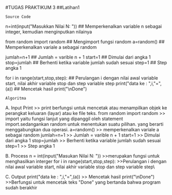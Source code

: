 #TUGAS PRAKTIKUM 3
##Latihan1

    Source Code

n=int(input("Masukkan Nilai N: "))          ## Memperkenalkan variable n sebagai integer, kemudian menginputkan nilainya

from random import random                   ## Mengimport fungsi random
a=random()                                  ## Memperkenalkan variale a sebagai random

jumlah=n+1                                  ## Jumlah = varible n + 1
start=1                                     ## Dimulai dari angka 1
stop=jumlah                                 ## Berhenti ketika variable jumlah sudah sesuai
step=1                                      ## Step angka 1

for i in range(start,stop,step):            ## Perulangan i dengan nilai awal variable start, nilai akhir variable stop dan step variable step
    print("data ke : ",i,"=",(a))           ## Mencetak hasil
print("\nDone")

    Algoritma

A. Input 
    Print
        >> print berfungsi untuk mencetak atau menampilkan objek ke perangkat keluaran (layar) atau ke file teks.
    from random import random
        >> import yaitu fungsi lanjut yang dipanggil oleh statement import.sedangankan random untuk menentukan suatu
        pilihan. yang berarti menggabungkan dua operasi.
    a=random()
        >> memperkenalkan variale a sebagai random
    jumlah=n+1
        >> Jumlah = varible n + 1
    start=1
        >> Dimulai dari angka 1
    stop=jumlah
        >> Berhenti ketika variable jumlah sudah sesuai
    step=1
        >> Step angka 1
        
B. Process 
    n = int(input("Masukan Nilai N: "))
        >>merupakan fungsi untuk menghasilkan interger
    for i in range(start,stop,step):
        >>Perulangan i dengan nilai awal variable start, nilai akhir variable stop dan step variable step\
        
C. Output
    print("data ke : ",i,"=",(a))
        >> Mencetak hasil
    print("\nDone")
        >>Berfungsi untuk mencetak teks "Done" yang bertanda bahwa program sudah berakhir
